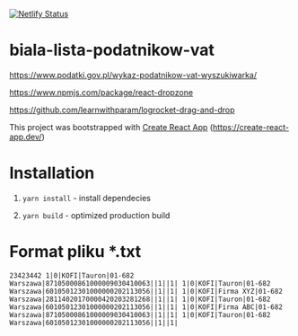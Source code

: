 [![Netlify Status](https://api.netlify.com/api/v1/badges/9812be22-733b-4ddb-b0fb-f6b341a0412c/deploy-status)](https://app.netlify.com/sites/cocky-dijkstra-b71528/deploys)

# biala-lista-podatnikow-vat

https://www.podatki.gov.pl/wykaz-podatnikow-vat-wyszukiwarka/

https://www.npmjs.com/package/react-dropzone

https://github.com/learnwithparam/logrocket-drag-and-drop

This project was bootstrapped with [Create React App](https://github.com/facebook/create-react-app) (https://create-react-app.dev/)

# Installation

1. `yarn install` - install dependecies

2. `yarn build` - optimized production build

# Format pliku *.txt

`23423442
1|0|KOFI|Tauron|01-682 Warszawa|87105000861000009030410063||1||1|
1|0|KOFI|Tauron|01-682 Warszawa|60105012301000000202113056||1||1|
1|0|KOFI|Firma XYZ|01-682 Warszawa|28114020170000420203281268||1||1|
1|0|KOFI|Tauron|01-682 Warszawa|60105012301000000202113056||1||1|
1|0|KOFI|Firma ABC|01-682 Warszawa|87105000861000009030410063||1||1|
1|0|KOFI|Tauron|01-682 Warszawa|60105012301000000202113056||1||1|`
